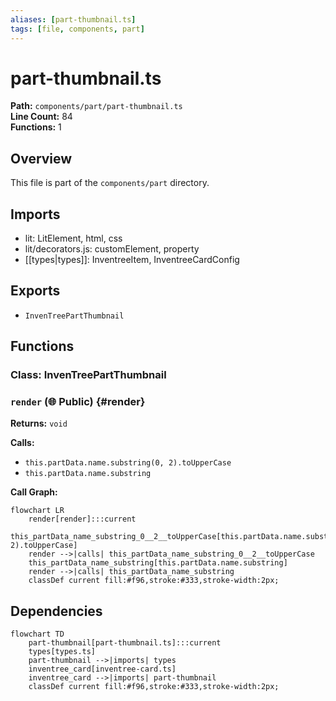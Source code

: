 ```yaml
---
aliases: [part-thumbnail.ts]
tags: [file, components, part]
---
```


# part-thumbnail.ts

**Path:** `components/part/part-thumbnail.ts`  
**Line Count:** 84  
**Functions:** 1  

## Overview

This file is part of the `components/part` directory.

## Imports

- lit: LitElement, html, css
- lit/decorators.js: customElement, property
- [[types|types]]: InventreeItem, InventreeCardConfig

## Exports

- `InvenTreePartThumbnail`

## Functions

### Class: InvenTreePartThumbnail

### `render` (🌐 Public) {#render}

**Returns:** `void`

**Calls:**

- `this.partData.name.substring(0, 2).toUpperCase`
- `this.partData.name.substring`

**Call Graph:**

```mermaid
flowchart LR
    render[render]:::current
    this_partData_name_substring_0__2__toUpperCase[this.partData.name.substring(0, 2).toUpperCase]
    render -->|calls| this_partData_name_substring_0__2__toUpperCase
    this_partData_name_substring[this.partData.name.substring]
    render -->|calls| this_partData_name_substring
    classDef current fill:#f96,stroke:#333,stroke-width:2px;
```

## Dependencies

```mermaid
flowchart TD
    part-thumbnail[part-thumbnail.ts]:::current
    types[types.ts]
    part-thumbnail -->|imports| types
    inventree_card[inventree-card.ts]
    inventree_card -->|imports| part-thumbnail
    classDef current fill:#f96,stroke:#333,stroke-width:2px;
```

